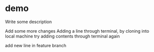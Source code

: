 # demo

Write some description

Add some more changes
Adding a line through terminal, by cloning into local machine
try adding contents through terminal again


add new line in feature branch
